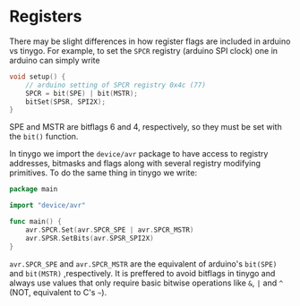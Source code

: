 # Registers

There may be slight differences in how register flags are included in arduino vs tinygo. 
For example, to set the `SPCR` registry (arduino SPI clock) one in arduino can simply write

```cpp
void setup() {
    // arduino setting of SPCR registry 0x4c (77)
    SPCR = bit(SPE) | bit(MSTR);
    bitSet(SPSR, SPI2X);
}
```
SPE and MSTR are bitflags 6 and 4, respectively, so they must be set with the `bit()` function.

In tinygo we import the `device/avr` package to have access to registry addresses, bitmasks and flags along with
several registry modifying primitives. To do the same thing in tinygo we write:

```go
package main

import "device/avr"

func main() {
    avr.SPCR.Set(avr.SPCR_SPE | avr.SPCR_MSTR)
    avr.SPSR.SetBits(avr.SPSR_SPI2X)
}
```
 `avr.SPCR_SPE` and `avr.SPCR_MSTR` are the equivalent of arduino's `bit(SPE)` and `bit(MSTR)` ,respectively. It is preffered to avoid bitflags in tinygo and always use values that only require basic bitwise operations like `&`,  `|` and `^` (NOT, equivalent to C's `~`).